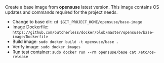 Create a base image from <b>opensuse</b> latest version. This image contains OS updates and commands required for the project needs.
<br/>

<ul>
<li>Change to base dir:
<code>cd $GIT_PROJECT_HOME/opensuse/base-image</code>

<li>Image Dockerfile:
<code>https://github.com/butcherless/docker/blob/master/opensuse/base-image/Dockerfile</code>

<li>Build image:
<code>sudo docker build -t opensuse/base .</code>

<li>Verify image:
<code>sudo docker images</code>

<li>Run test container:
<code>sudo docker run --rm opensuse/base cat /etc/os-release</code>
</ul>
